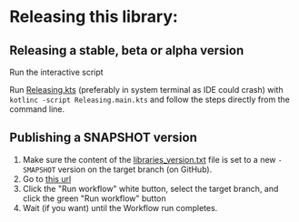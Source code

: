 # Releasing this library:

## Releasing a stable, beta or alpha version

Run the interactive script

Run [Releasing.kts](Releasing.main.kts) (preferably in system terminal as IDE could crash)
with `kotlinc -script Releasing.main.kts` and follow the steps directly from the command line.

## Publishing a SNAPSHOT version

1. Make sure the content of the [libraries_version.txt](libraries_version.txt) file is
set to a new `-SMAPSHOT` version on the target branch (on GitHub).
2. Go to [this url](https://github.com/LouisCAD/Splitties/actions/workflows/publish-to-sonatype-snapshots.yml)
3. Click the "Run workflow" white button, select the target branch, and click the green "Run workflow" button
4. Wait (if you want) until the Workflow run completes.
